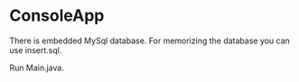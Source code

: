 # ConsoleApp
There is embedded MySql database.
For memorizing the database you can use insert.sql.

Run Main.java.
        
 
